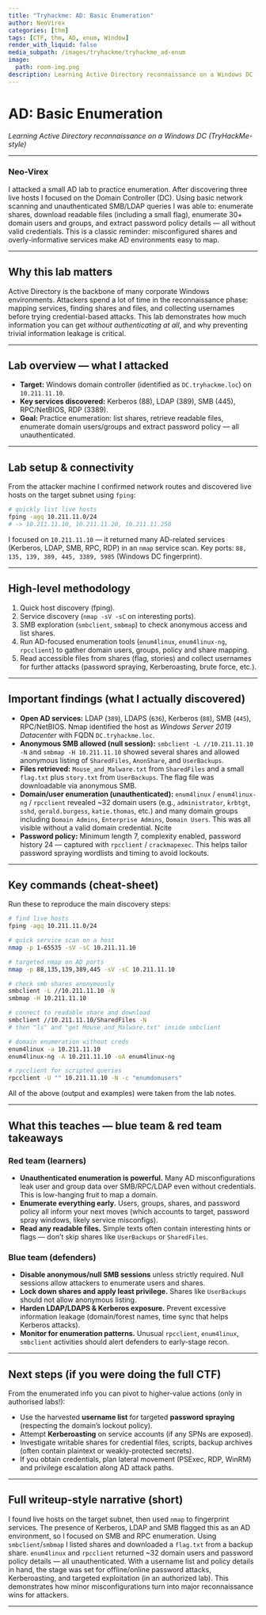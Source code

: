 ```yaml
---
title: "Tryhackme: AD: Basic Enumeration"
author: NeoVirex
categories: [thm]
tags: [CTF, thm, AD, enum, Window]
render_with_liquid: false
media_subpath: /images/tryhackme/tryhackme_ad-enum
image:
  path: room-img.png
description: Learning Active Directory reconnaissance on a Windows DC (TryHackMe-style)
---
```


# AD: Basic Enumeration

*Learning Active Directory reconnaissance on a Windows DC (TryHackMe-style)*

---

### Neo-Virex

I attacked a small AD lab to practice enumeration. After discovering three live hosts I focused on the Domain Controller (DC). Using basic network scanning and unauthenticated SMB/LDAP queries I was able to: enumerate shares, download readable files (including a small flag), enumerate 30+ domain users and groups, and extract password policy details — all without valid credentials. This is a classic reminder: misconfigured shares and overly-informative services make AD environments easy to map. 

---

## Why this lab matters

Active Directory is the backbone of many corporate Windows environments. Attackers spend a lot of time in the reconnaissance phase: mapping services, finding shares and files, and collecting usernames before trying credential-based attacks. This lab demonstrates how much information you can get *without authenticating at all*, and why preventing trivial information leakage is critical.

---

## Lab overview — what I attacked

- **Target:** Windows domain controller (identified as `DC.tryhackme.loc`) on `10.211.11.10`.
- **Key services discovered:** Kerberos (88), LDAP (389), SMB (445), RPC/NetBIOS, RDP (3389).
- **Goal:** Practice enumeration: list shares, retrieve readable files, enumerate domain users/groups and extract password policy — all unauthenticated.

---

## Lab setup & connectivity

From the attacker machine I confirmed network routes and discovered live hosts on the target subnet using `fping`:

```bash
# quickly list live hosts
fping -agq 10.211.11.0/24
# -> 10.211.11.10, 10.211.11.20, 10.211.11.250
```

I focused on `10.211.11.10` — it returned many AD-related services (Kerberos, LDAP, SMB, RPC, RDP) in an `nmap` service scan. Key ports: `88, 135, 139, 389, 445, 3389, 5985` (Windows DC fingerprint). 
 

---

## High-level methodology

1. Quick host discovery (fping).
2. Service discovery (`nmap -sV -sC` on interesting ports).
3. SMB exploration (`smbclient`, `smbmap`) to check anonymous access and list shares.
4. Run AD-focused enumeration tools (`enum4linux`, `enum4linux-ng`, `rpcclient`) to gather domain users, groups, policy and share mapping.
5. Read accessible files from shares (flag, stories) and collect usernames for further attacks (password spraying, Kerberoasting, brute force, etc.).  

---

## Important findings (what I actually discovered)

- **Open AD services:** LDAP (`389`), LDAPS (`636`), Kerberos (`88`), SMB (`445`), RPC/NetBIOS. Nmap identified the host as *Windows Server 2019 Datacenter* with FQDN `DC.tryhackme.loc`.
- **Anonymous SMB allowed (null session):** `smbclient -L //10.211.11.10 -N` and `smbmap -H 10.211.11.10` showed several shares and allowed anonymous listing of `SharedFiles`, `AnonShare`, and `UserBackups`.
- **Files retrieved:** `Mouse_and_Malware.txt` from `SharedFiles` and a small `flag.txt` plus `story.txt` from `UserBackups`. The flag file was downloadable via anonymous SMB.
- **Domain/user enumeration (unauthenticated):** `enum4linux` / `enum4linux-ng` / `rpcclient` revealed ~32 domain users (e.g., `administrator`, `krbtgt`, `sshd`, `gerald.burgess`, `katie.thomas`, etc.) and many domain groups including `Domain Admins`, `Enterprise Admins`, `Domain Users`. This was all visible without a valid domain credential. cite
- **Password policy:** Minimum length 7, complexity enabled, password history 24 — captured with `rpcclient` / `crackmapexec`. This helps tailor password spraying wordlists and timing to avoid lockouts.

---

## Key commands (cheat-sheet)

Run these to reproduce the main discovery steps:

```bash
# find live hosts
fping -agq 10.211.11.0/24

# quick service scan on a host
nmap -p 1-65535 -sV -sC 10.211.11.10

# targeted nmap on AD ports
nmap -p 88,135,139,389,445 -sV -sC 10.211.11.10

# check smb shares anonymously
smbclient -L //10.211.11.10 -N
smbmap -H 10.211.11.10

# connect to readable share and download
smbclient //10.211.11.10/SharedFiles -N
# then "ls" and "get Mouse_and_Malware.txt" inside smbclient

# domain enumeration without creds
enum4linux -a 10.211.11.10
enum4linux-ng -A 10.211.11.10 -oA enum4linux-ng

# rpcclient for scripted queries
rpcclient -U "" 10.211.11.10 -N -c "enumdomusers"
```

All of the above (output and examples) were taken from the lab notes. 
 

---

## What this teaches — blue team & red team takeaways

### Red team (learners)

- **Unauthenticated enumeration is powerful.** Many AD misconfigurations leak user and group data over SMB/RPC/LDAP even without credentials. This is low-hanging fruit to map a domain.
- **Enumerate everything early.** Users, groups, shares, and password policy all inform your next moves (which accounts to target, password spray windows, likely service misconfigs).
- **Read any readable files.** Simple texts often contain interesting hints or flags — don’t skip shares like `UserBackups` or `SharedFiles`.

### Blue team (defenders)

- **Disable anonymous/null SMB sessions** unless strictly required. Null sessions allow attackers to enumerate users and shares.
- **Lock down shares and apply least privilege.** Shares like `UserBackups` should not allow anonymous listing.
- **Harden LDAP/LDAPS & Kerberos exposure.** Prevent excessive information leakage (domain/forest names, time sync that helps Kerberos attacks).
- **Monitor for enumeration patterns.** Unusual `rpcclient`, `enum4linux`, `smbclient` activities should alert defenders to early-stage recon.

---

## Next steps (if you were doing the full CTF)

From the enumerated info you can pivot to higher-value actions (only in authorised labs!):

- Use the harvested **username list** for targeted **password spraying** (respecting the domain’s lockout policy).
- Attempt **Kerberoasting** on service accounts (if any SPNs are exposed).
- Investigate writable shares for credential files, scripts, backup archives (often contain plaintext or weakly-protected secrets).
- If you obtain credentials, plan lateral movement (PSExec, RDP, WinRM) and privilege escalation along AD attack paths.

---

## Full writeup-style narrative (short)

I found live hosts on the target subnet, then used `nmap` to fingerprint services. The presence of Kerberos, LDAP and SMB flagged this as an AD environment, so I focused on SMB and RPC enumeration. Using `smbclient`/`smbmap` I listed shares and downloaded a `flag.txt` from a backup share. `enum4linux` and `rpcclient` returned ~32 domain users and password policy details — all unauthenticated. With a username list and policy details in hand, the stage was set for offline/online password attacks, Kerberoasting, and targeted exploitation (in an authorized lab). This demonstrates how minor misconfigurations turn into major reconnaissance wins for attackers.

---